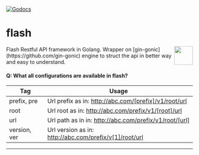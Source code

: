 
[![Godocs](https://img.shields.io/badge/golang-documentation-blue.svg)](https://www.godoc.org/github.com/mayur-tolexo/flash)


# flash
<img align="right" src="https://user-images.githubusercontent.com/20511920/41496418-61a22e4c-715d-11e8-9456-3ef08a2af35d.png" width="50">
Flash Restful API framework in Golang.
Wrapper on [gin-gonic](https://github.com/gin-gonic) engine to struct the api in better way and easy to understand.


#### Q: What all configurations are available in flash?

| Tag          | Usage            
| ----------   |-----------------
| prefix, pre  | Url prefix as in: http://abc.com/[prefix]/v1/root/url                 
| root         | Url root as in: http://abc.com/prefix/v1/[root]/url                                  
| url          | Url path as in in: http://abc.com/prefix/v1/root/[url]                            
| version, ver | Url version as in: http://abc.com/prefix/v[1]/root/url
---


